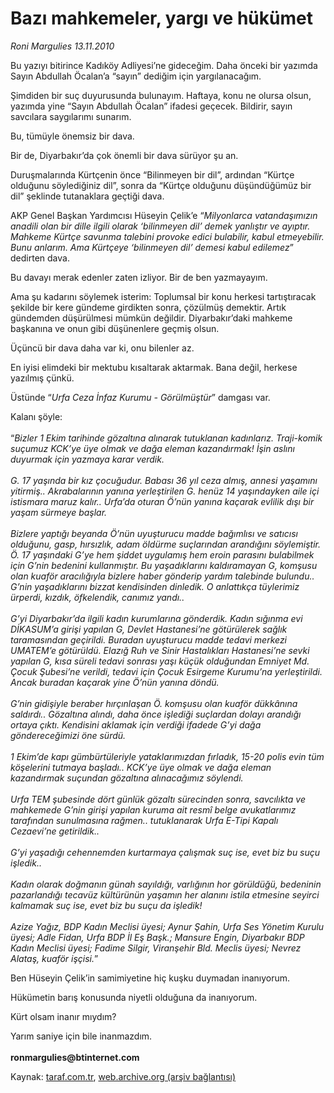 # Bazı mahkemeler, yargı ve hükümet

*Roni Margulies 13.11.2010*

<div class="yazi"><p>Bu yazıyı bitirince Kadıköy Adliyesi’ne gideceğim. Daha önceki bir yazımda Sayın Abdullah Öcalan’a “sayın” dediğim için yargılanacağım.</p>
<p>Şimdiden bir suç duyurusunda bulunayım. Haftaya, konu ne olursa olsun, yazımda yine “Sayın Abdullah Öcalan” ifadesi geçecek. Bildirir, sayın savcılara saygılarımı sunarım.</p>
<p>Bu, tümüyle önemsiz bir dava.</p>
<p>Bir de, Diyarbakır’da çok önemli bir dava sürüyor şu an. </p>
<p>Duruşmalarında Kürtçenin önce “Bilinmeyen bir dil”, ardından “Kürtçe olduğunu söylediğiniz dil”, sonra da “Kürtçe olduğunu düşündüğümüz bir dil” şeklinde tutanaklara geçtiği dava.</p>
<p>AKP Genel Başkan Yardımcısı Hüseyin Çelik’e “<i>Milyonlarca vatandaşımızın anadili olan bir dille ilgili olarak ‘bilinmeyen dil’ demek yanlıştır ve ayıptır. Mahkeme Kürtçe savunma talebini provoke edici bulabilir, kabul etmeyebilir. Bunu anlarım. Ama Kürtçeye ‘bilinmeyen dil’ demesi kabul edilemez</i>” dedirten dava.</p>
<p>Bu davayı merak edenler zaten izliyor. Bir de ben yazmayayım.</p>
<p>Ama şu kadarını söylemek isterim: Toplumsal bir konu herkesi tartıştıracak şekilde bir kere gündeme girdikten sonra, çözülmüş demektir. Artık gündemden düşürülmesi mümkün değildir. Diyarbakır’daki mahkeme başkanına ve onun gibi düşünenlere geçmiş olsun.</p>
<p>Üçüncü bir dava daha var ki, onu bilenler az.</p>
<p>En iyisi elimdeki bir mektubu kısaltarak aktarmak. Bana değil, herkese yazılmış çünkü.</p>
<p>Üstünde “<i>Urfa Ceza İnfaz Kurumu - Görülmüştür</i>” damgası var.</p>
<p>Kalanı şöyle:<br/><br/>“<i>Bizler 1 Ekim tarihinde gözaltına alınarak tutuklanan kadınlarız. Traji-komik suçumuz KCK’ye üye olmak ve dağa eleman kazandırmak! İşin aslını duyurmak için yazmaya karar verdik.<br/><br/></i><i>G. 17 yaşında bir kız çocuğudur. Babası 36 yıl ceza almış, annesi yaşamını yitirmiş.. Akrabalarının yanına yerleştirilen G. henüz 14 yaşındayken aile içi istismara maruz kalır.. Urfa’da oturan Ö’nün yanına kaçarak evlilik dışı bir yaşam sürmeye başlar.<br/><br/></i><i>Bizlere yaptığı beyanda Ö’nün uyuşturucu madde bağımlısı ve satıcısı olduğunu, gasp, hırsızlık, adam öldürme suçlarından arandığını söylemiştir. Ö. 17 yaşındaki G’ye hem şiddet uygulamış hem eroin parasını bulabilmek için G’nin bedenini kullanmıştır. Bu yaşadıklarını kaldıramayan G, komşusu olan kuaför aracılığıyla bizlere haber gönderip yardım talebinde bulundu.. G’nin yaşadıklarını bizzat kendisinden dinledik. O anlattıkça tüylerimiz ürperdi, kızdık, öfkelendik, canımız yandı..<br/><br/></i><i>G’yi Diyarbakır’da ilgili kadın kurumlarına gönderdik. Kadın sığınma evi DİKASUM’a girişi yapılan G, Devlet Hastanesi’ne götürülerek sağlık taramasından geçirildi. Buradan uyuşturucu madde tedavi merkezi UMATEM’e götürüldü. Elazığ Ruh ve Sinir Hastalıkları Hastanesi’ne sevki yapılan G, kısa süreli tedavi sonrası yaşı küçük olduğundan Emniyet Md. Çocuk Şubesi’ne verildi, tedavi için Çocuk Esirgeme Kurumu’na yerleştirildi. Ancak buradan kaçarak yine Ö’nün yanına döndü.<br/><br/></i><i>G’nin gidişiyle beraber hırçınlaşan Ö. komşusu olan kuaför dükkânına saldırdı.. Gözaltına alındı, daha önce işlediği suçlardan dolayı arandığı ortaya çıktı. Kendisini aklamak için verdiği ifadede G’yi dağa göndereceğimizi öne sürdü.<br/><br/></i><i>1 Ekim’de kapı gümbürtüleriyle yataklarımızdan fırladık, 15-20 polis evin tüm köşelerini tutmaya başladı.. KCK’ye üye olmak ve dağa eleman kazandırmak suçundan gözaltına alınacağımız söylendi.<br/><br/></i><i>Urfa TEM şubesinde dört günlük gözaltı sürecinden sonra, savcılıkta ve mahkemede G’nin girişi yapılan kuruma ait resmî belge avukatlarımız tarafından sunulmasına rağmen.. tutuklanarak Urfa E-Tipi Kapalı Cezaevi’ne getirildik..<br/><br/></i><i>G’yi yaşadığı cehennemden kurtarmaya çalışmak suç ise, evet biz bu suçu işledik..<br/><br/></i><i>Kadın olarak doğmanın günah sayıldığı, varlığının hor görüldüğü, bedeninin pazarlandığı tecavüz kültürünün yaşamın her alanını istila etmesine seyirci kalmamak suç ise, evet biz bu suçu da işledik!<br/><br/></i><i>Azize Yağız, BDP Kadın Meclisi üyesi; Aynur Şahin, Urfa Ses Yönetim Kurulu üyesi; Adle Fidan, Urfa BDP İl Eş Başk.; Mansure Engin, Diyarbakır BDP Kadın Meclisi üyesi; Fadime Silgir, Viranşehir Bld. Meclis üyesi; Nevrez Alataş, kuaför işçisi.</i>”</p>
<p>Ben Hüseyin Çelik’in samimiyetine hiç kuşku duymadan inanıyorum.</p>
<p>Hükümetin barış konusunda niyetli olduğuna da inanıyorum.</p>
<p>Kürt olsam inanır mıydım?</p>
<p>Yarım saniye için bile inanmazdım.<br/><br/><b>ronmargulies@btinternet.com</b></p></div>

Kaynak: [taraf.com.tr](http://www.taraf.com.tr:80/roni-margulies/makale-bazi-mahkemeler-yargi-ve-hukumet.htm), [web.archive.org (arşiv bağlantısı)](http://web.archive.org/web/20101114124126/http://www.taraf.com.tr:80/roni-margulies/makale-bazi-mahkemeler-yargi-ve-hukumet.htm)
